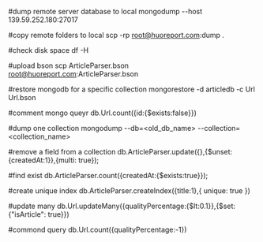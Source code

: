 #dump remote server database to local
mongodump --host 139.59.252.180:27017

#copy remote folders to local
scp -rp root@huoreport.com:dump .

#check disk space
df -H

#upload bson
scp ArticleParser.bson root@huoreport.com:ArticleParser.bson

#restore mongodb for a specific collection
mongorestore -d articledb -c Url Url.bson 

#comment mongo queyr
db.Url.count({id:{$exists:false}})

#dump one collection
mongodump --db=<old_db_name> --collection=<collection_name>

#remove a field from a collection
db.ArticleParser.update({},{$unset: {createdAt:1}},{multi: true});

#find exist
db.ArticleParser.count({createdAt:{$exists:true}});

#create unique index
db.ArticleParser.createIndex({title:1},{ unique: true })

#update many
db.Url.updateMany({qualityPercentage:{$lt:0.1}},{$set:{"isArticle": true}})

#commond query
db.Url.count({qualityPercentage:-1})
